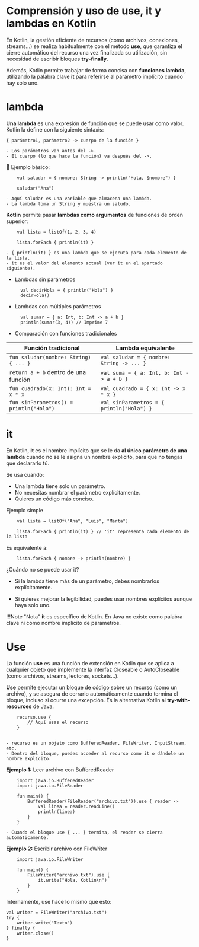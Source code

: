 # Comprensión y uso de use, it y lambdas en Kotlin

En Kotlin, la gestión eficiente de recursos (como archivos, conexiones, streams...) se realiza habitualmente con el método **use**, que garantiza el cierre automático del recurso una vez finalizada su utilización, sin necesidad de escribir bloques **try-finally**.

Además, Kotlin permite trabajar de forma concisa con **funciones lambda**, utilizando la palabra clave **it** para referirse al parámetro implícito cuando hay solo uno.

# lambda

**Una lambda** es una expresión de función que se puede usar como valor. Kotlin la define con la siguiente sintaxis:

    { parámetro1, parámetro2 -> cuerpo de la función }

    - Los parámetros van antes del ->.
    - El cuerpo (lo que hace la función) va después del ->.
  

🧪 Ejemplo básico:

        val saludar = { nombre: String -> println("Hola, $nombre") }

        saludar("Ana")

    - Aquí saludar es una variable que almacena una lambda.
    - La lambda toma un String y muestra un saludo.


**Kotlin** permite pasar **lambdas como argumentos** de funciones de orden superior:

        val lista = listOf(1, 2, 3, 4)

        lista.forEach { println(it) }

    - { println(it) } es una lambda que se ejecuta para cada elemento de la lista.
    - it es el valor del elemento actual (ver it en el apartado siguiente).
  
- Lambdas sin parámetros


        val decirHola = { println("Hola") }
        decirHola()

- Lambdas con múltiples parámetros 

        val sumar = { a: Int, b: Int -> a + b }
        println(sumar(3, 4)) // Imprime 7

- Comparación con funciones tradicionales

| Función tradicional                          | Lambda equivalente                                      |
|----------------------------------------------|----------------------------------------------------------|
| `fun saludar(nombre: String) { ... }`        | `val saludar = { nombre: String -> ... }`              |
| `return a + b` dentro de una función         | `val suma = { a: Int, b: Int -> a + b }`               |
| `fun cuadrado(x: Int): Int = x * x`          | `val cuadrado = { x: Int -> x * x }`                   |
| `fun sinParametros() = println("Hola")`      | `val sinParametros = { println("Hola") }`    



# it

En Kotlin, **it** es el nombre implícito que se le da **al único parámetro de una lambda** cuando no se le asigna un nombre explícito, para que no tengas que declararlo tú.

Se usa cuando:

  - Una lambda tiene solo un parámetro.
  - No necesitas nombrar el parámetro explícitamente.
  - Quieres un código más conciso.

Ejemplo simple

        val lista = listOf("Ana", "Luis", "Marta")

        lista.forEach { println(it) } // 'it' representa cada elemento de la lista
       

Es equivalente a:

        lista.forEach { nombre -> println(nombre) }



¿Cuándo no se puede usar it?

- Si la lambda tiene más de un parámetro, debes nombrarlos explícitamente.

- Si quieres mejorar la legibilidad, puedes usar nombres explícitos aunque haya solo uno.

!!!Note "Nota"
    **it** es específico de Kotlin. En Java no existe como palabra clave ni como nombre implícito de parámetros.



# Use

La función **use**  es una función de extensión en Kotlin que se aplica a cualquier objeto que implemente la interfaz Closeable o AutoCloseable (como archivos, streams, lectores, sockets...).

**Use** permite ejecutar un bloque de código sobre un recurso (como un archivo), y se asegura de cerrarlo automáticamente cuando termina el bloque, incluso si ocurre una excepción. Es la alternativa Kotlin al **try-with-resources** de Java.

        recurso.use {
            // Aquí usas el recurso
        }


    - recurso es un objeto como BufferedReader, FileWriter, InputStream, etc.
    - Dentro del bloque, puedes acceder al recurso como it o dándole un nombre explícito.
    
 **Ejemplo 1:** Leer archivo con BufferedReader

        import java.io.BufferedReader
        import java.io.FileReader

        fun main() {
            BufferedReader(FileReader("archivo.txt")).use { reader ->
                val linea = reader.readLine()
                println(linea)
            }
        }

    - Cuando el bloque use { ... } termina, el reader se cierra automáticamente.

**Ejemplo 2:** Escribir archivo con FileWriter

        import java.io.FileWriter

        fun main() {
            FileWriter("archivo.txt").use {
                it.write("Hola, Kotlin\n")
            }
        }

Internamente, use hace lo mismo que esto:

    val writer = FileWriter("archivo.txt")
    try {
        writer.write("Texto")
    } finally {
        writer.close()
    }


